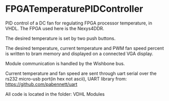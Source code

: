 # FPGATemperaturePIDController
PID control of a DC fan for regulating FPGA processor temperature, in VHDL. The FPGA used here is the Nexys4DDR.

The desired temperature is set by two push buttons.

The desired temperature, current temperature and PWM fan speed percent is written to bram memory and displayed on a connected VGA display.

Module communication is handled by the Wishbone bus.

Current temperature and fan speed are sent through uart serial over the rs232 micro-usb port(in hex not ascii), UART library from: https://github.com/pabennett/uart

All code is located in the folder: VDHL Modules

